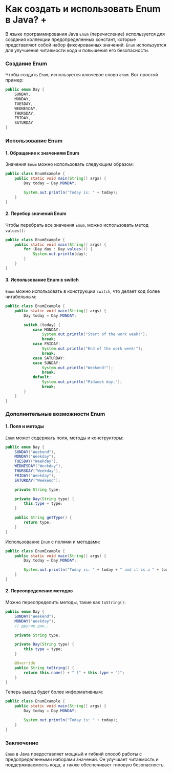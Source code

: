 # Как создать и использовать Enum в Java? +

В языке программирования Java `Enum` (перечисление) используется для создания коллекции предопределенных констант, которые представляют собой набор фиксированных значений. `Enum` используется для улучшения читаемости кода и повышения его безопасности.

### Создание Enum

Чтобы создать `Enum`, используется ключевое слово `enum`. Вот простой пример:

```java
public enum Day {
    SUNDAY,
    MONDAY,
    TUESDAY,
    WEDNESDAY,
    THURSDAY,
    FRIDAY,
    SATURDAY
}
```

### Использование Enum

#### 1. Обращение к значениям Enum

Значения `Enum` можно использовать следующим образом:

```java
public class EnumExample {
    public static void main(String[] args) {
        Day today = Day.MONDAY;

        System.out.println("Today is: " + today);
    }
}
```

#### 2. Перебор значений Enum

Чтобы перебрать все значения `Enum`, можно использовать метод `values()`:

```java
public class EnumExample {
    public static void main(String[] args) {
        for (Day day : Day.values()) {
            System.out.println(day);
        }
    }
}
```

#### 3. Использование Enum в switch

`Enum` можно использовать в конструкции `switch`, что делает код более читабельным:

```java
public class EnumExample {
    public static void main(String[] args) {
        Day today = Day.MONDAY;

        switch (today) {
            case MONDAY:
                System.out.println("Start of the work week!");
                break;
            case FRIDAY:
                System.out.println("End of the work week!");
                break;
            case SATURDAY:
            case SUNDAY:
                System.out.println("Weekend!");
                break;
            default:
                System.out.println("Midweek day.");
                break;
        }
    }
}
```

### Дополнительные возможности Enum

#### 1. Поля и методы

`Enum` может содержать поля, методы и конструкторы:

```java
public enum Day {
    SUNDAY("Weekend"),
    MONDAY("Weekday"),
    TUESDAY("Weekday"),
    WEDNESDAY("Weekday"),
    THURSDAY("Weekday"),
    FRIDAY("Weekday"),
    SATURDAY("Weekend");

    private String type;

    private Day(String type) {
        this.type = type;
    }

    public String getType() {
        return type;
    }
}
```

Использование `Enum` с полями и методами:

```java
public class EnumExample {
    public static void main(String[] args) {
        Day today = Day.MONDAY;

        System.out.println("Today is: " + today + " and it is a " + today.getType());
    }
}
```

#### 2. Переопределение методов

Можно переопределить методы, такие как `toString()`:

```java
public enum Day {
    SUNDAY("Weekend"),
    MONDAY("Weekday"),
    // другие дни...

    private String type;

    private Day(String type) {
        this.type = type;
    }

    @Override
    public String toString() {
        return this.name() + " (" + this.type + ")";
    }
}
```

Теперь вывод будет более информативным:

```java
public class EnumExample {
    public static void main(String[] args) {
        Day today = Day.MONDAY;

        System.out.println("Today is: " + today);
    }
}
```

### Заключение

`Enum` в Java предоставляет мощный и гибкий способ работы с предопределенными наборами значений. Он улучшает читаемость и поддерживаемость кода, а также обеспечивает типовую безопасность.